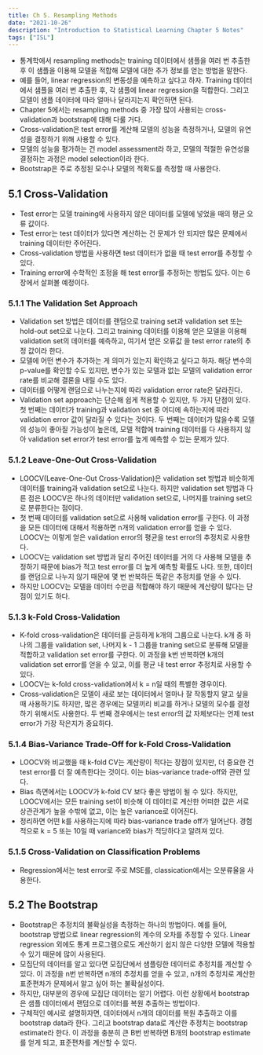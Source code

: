 ```yaml
---
title: Ch 5. Resampling Methods
date: "2021-10-26"
description: "Introduction to Statistical Learning Chapter 5 Notes"
tags: ["ISL"]
---
```


- 통계학에서 resampling methods는 training 데이터에서 샘플을 여러 번 추출한 후 이 샘플을 이용해 모델을 적합해 모델에 대한 추가 정보를 얻는 방법을 말한다.
- 예를 들어, linear regression의 변동성을 예측하고 싶다고 하자. Training 데이터에서 샘플을 여러 번 추출한 후, 각 샘플에 linear regression을 적합한다. 그리고 모델이 샘플 데이터에 따라 얼마나 달라지는지 확인하면 된다.
- Chapter 5에서는 resampling methods 중 가장 많이 사용되는 cross-validation과 bootstrap에 대해 다룰 거다.
- Cross-validation은 test error를 계산해 모델의 성능을 측정하거나, 모델의 유연성을 결정하기 위해 사용할 수 있다.
- 모델의 성능을 평가하는 건 model assessment라 하고, 모델의 적절한 유연성을 결정하는 과정은 model selection이라 한다.
- Bootstrap은 주로 추정된 모수나 모델의 적확도를 측정할 때 사용한다.

## 5.1 Cross-Validation

- Test error는 모델 training에 사용하지 않은 데이터를 모델에 넣었을 때의 평균 오류 값이다.
- Test error는 test 데이터가 있다면 계산하는 건 문제가 안 되지만 많은 문제에서 training 데이터만 주어진다.
- Cross-validation 방법을 사용하면 test 데이터가 없을 때 test error를 추정할 수 있다.
- Training error에 수학적인 조정을 해 test error를 추정하는 방법도 있다. 이는 6장에서 살펴볼 예정이다.

### 5.1.1 The Validation Set Approach

- Validation set 방법은 데이터를 랜덤으로 training set과 validation set 또는 hold-out set으로 나눈다. 그리고 training 데이터를 이용해 얻은 모델을 이용해 validation set의 데이터를 예측하고, 여기서 얻은 오류값 을 test error rate의 추정 값이라 한다.
- 모델에 어떤 변수가 추가하는 게 의미가 있는지 확인하고 싶다고 하자. 해당 변수의 p-value를 확인할 수도 있지만, 변수가 있는 모델과 없는 모델의 validation error rate를 비교해 결론을 내릴 수도 있다.
- 데이터를 어떻게 랜덤으로 나누는지에 따라 validation error rate은 달라진다.
- Validation set approach는 단순해 쉽게 적용할 수 있지만, 두 가지 단점이 있다. 첫 번째는 데이터가 training과 validation set 중 어디에 속하는지에 따라 validation error 값이 달라질 수 있다는 것이다. 두 번째는 데이터가 많을수록 모델의 성능이 좋아질 가능성이 높은데, 모델 적합에 training 데이터를 다 사용하지 않아 validation set error가 test error를 높게 예측할 수 있는 문제가 있다.

### 5.1.2 Leave-One-Out Cross-Validation

- LOOCV(Leave-One-Out Cross-Validation)은 validation set 방법과 비슷하게 데이터를 training과 validation set으로 나눈다. 하지만 validation set 방법과 다른 점은 LOOCV은 하나의 데이터만 validation set으로, 나머지를 training set으로 분류한다는 점이다.
- 첫 번째 데이터를 validation set으로 사용해 validation error를 구한다. 이 과정을 모든 데이터에 대해서 적용하면 n개의 validation error를 얻을 수 있다. LOOCV는 이렇게 얻은 validation error의 평균을 test error의 추정치로 사용한다.
- LOOCV는 validation set 방법과 달리 주어진 데이터를 거의 다 사용해 모델을 추정하기 때문에 bias가 적고 test error를 더 높게 예측할 확률도 나다. 또한, 데이터를 랜덤으로 나누지 않기 때문에 몇 번 반복하든 똑같은 추정치를 얻을 수 있다.
- 하지만 LOOCV는 모델을 데이터 수만큼 적합해야 하기 때문에 계산량이 많다는 단점이 있기도 하다.

### 5.1.3 k-Fold Cross-Validation

- K-fold cross-validation은 데이터를 균등하게 k개의 그룹으로 나눈다. k개 중 하나의 그룹을 validation set, 나머지 k - 1 그룹을 traning set으로 분류해 모델을 적합하고 validation set error를 구한다. 이 과정을 k번 반복하면 k개의 validation set error를 얻을 수 있고, 이를 평균 내 test error 추정치로 사용할 수 있다.
- LOOCV는 k-fold cross-validation에서 k = n일 때의 특별한 경우이다.
- Cross-validation은 모델이 새로 보는 데이터에서 얼마나 잘 작동할지 알고 싶을 때 사용하기도 하지만, 많은 경우에는 모델끼리 비교를 하거나 모델의 모수를 결정하기 위해서도 사용한다. 두 번째 경우에서는 test error의 값 자체보다는 언제 test error가 가장 작은지가 중요하다.

### 5.1.4 Bias-Variance Trade-Off for k-Fold Cross-Validation

- LOOCV와 비교했을 때 k-fold CV는 계산량이 적다는 장점이 있지만, 더 중요한 건 test error를 더 잘 예측한다는 것이다. 이는 bias-variance trade-off와 관련 있다.
- Bias 측면에서는 LOOCV가 k-fold CV 보다 좋은 방법이 될 수 있다. 하지만, LOOCV에서는 모든 training set이 비슷해 이 데이터로 계산한 어떠한 값은 서로 상관관계가 높을 수밖에 없고, 이는 높은 variance로 이어진다.
- 정리하면 어떤 k를 사용하는지에 따라 bias-variance trade off가 일어난다. 경험적으로 k = 5 또는 10일 때 variance와 bias가 적당하다고 알려져 있다.

### 5.1.5 Cross-Validation on Classification Problems

- Regression에서는 test error로 주로 MSE를, classication에서는 오분류율을 사용한다.

## 5.2 The Bootstrap

- Bootstrap은 추정치의 불확실성을 측정하는 하나의 방법이다. 예를 들어, bootstrap 방법으로 linear regression의 계수의 오차를 추정할 수 있다. Linear regression 외에도 통계 프로그램으로도 계산하기 쉽지 않은 다양한 모델에 적용할 수 있기 때문에 많이 사용된다.
- 모집단의 데이터를 알고 있다면 모집단에서 샘플링한 데이터로 추정치를 계산할 수 있다. 이 과정을 n번 반복하면 n개의 추정치를 얻을 수 있고, n개의 추정치로 계산한 표준편차가 문제에서 알고 싶어 하는 불확실성이다.
- 하지만, 대부분의 경우에 모집단 데이터는 알기 어렵다. 이런 상황에서 bootstrap은 샘플 데이터에서 랜덤으로 데이터를 복원 추출하는 방법이다.
- 구체적인 예시로 설명하자면, 데이터에서 n개의 데이터를 복원 추출하고 이를 bootstrap data라 한다. 그리고 bootstrap data로 계산한 추정치는 bootstrap estimate라 한다. 이 과정을 충분히 큰 B번 반복하면 B개의 bootstrap estimate를 얻게 되고, 표준편차를 계산할 수 있다.